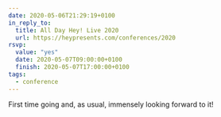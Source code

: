 ```yaml
---
date: 2020-05-06T21:29:19+0100
in_reply_to:
  title: All Day Hey! Live 2020
  url: https://heypresents.com/conferences/2020
rsvp:
  value: "yes"
  date: 2020-05-07T09:00:00+0100
  finish: 2020-05-07T17:00:00+0100
tags:
  - conference
---
```


First time going and, as usual, immensely looking forward to it!
